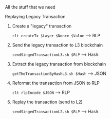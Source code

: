 All the stuff that we need

Replaying Legacy Transaction

1. Create a "legacy" transaction

   `clt createTx $Layer $Nonce $Value` --> RLP

2. Send the legacy transaction to L3 blockchain

   `sendSingedTransactionL3.sh $RLP` --> Hash

3. Extract the legacy transaction from blockchain

   `getTheTransactionByHashL3.sh $Hash` --> JSON

4. Reformat the transaction from JSON to RLP

   `clt rlpEncode $JSON` --> RLP

5. Replay the transaction (send to L2)

   `sendSingedTransactionL2.sh $RLP` --> Hash
